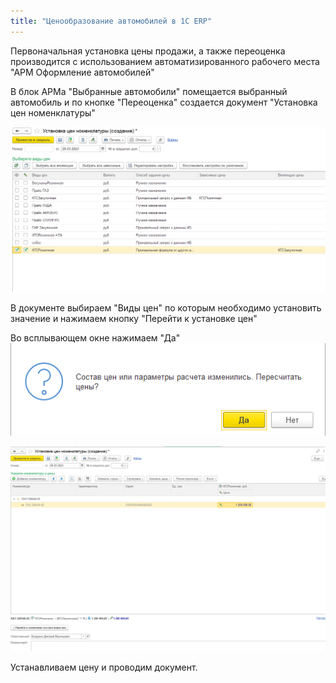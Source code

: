 ```yaml
---
title: "Ценообразование автомобилей в 1С ERP"
---
```


Первоначальная установка цены продажи, а также переоценка производится с использованием автоматизированного рабочего места "АРМ Оформление автомобилей"

В блок АРМа "Выбранные автомобили" помещается выбранный автомобиль и по кнопке "Переоценка" создается документ "Установка цен номенклатуры"

![](_attach/Pasted%20image%2020230328110837.png)

В документе выбираем "Виды цен" по которым необходимо установить значение и нажимаем кнопку "Перейти к установке цен"

Во всплывающем окне нажимаем "Да"
![](_attach/Pasted%20image%2020230328111213.png)

![](_attach/Pasted%20image%2020230328111709.png)

Устанавливаем цену и проводим документ.
